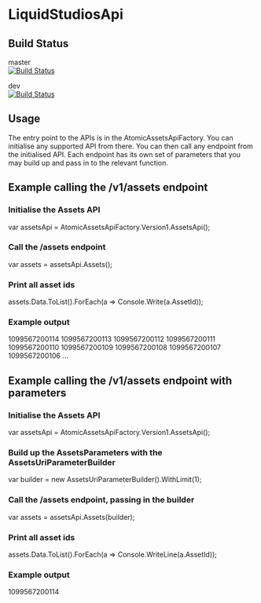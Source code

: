 ﻿# LiquidStudiosApi
 ## Build Status

master  
[![Build Status](https://connorconway.visualstudio.com/LiquidStudiosAPIs/_apis/build/status/Liquid-Studios-Api-CI?branchName=master)](https://connorconway.visualstudio.com/LiquidStudiosAPIs/_build/latest?definitionId=2&branchName=master)  

dev  
[![Build Status](https://connorconway.visualstudio.com/LiquidStudiosAPIs/_apis/build/status/Liquid-Studios-Api-CI?branchName=dev)](https://connorconway.visualstudio.com/LiquidStudiosAPIs/_build/latest?definitionId=2&branchName=dev)

## Usage
 The entry point to the APIs is in the AtomicAssetsApiFactory. You can initialise any supported API from there.
 You can then call any endpoint from the initialised API.
 Each endpoint has its own set of parameters that you may build up and pass in to the relevant function.

 ## Example calling the /v1/assets endpoint
 ### Initialise the Assets API
 var assetsApi = AtomicAssetsApiFactory.Version1.AssetsApi();
 
 ### Call the /assets endpoint
 var assets = assetsApi.Assets();
 
 ### Print all asset ids
 assets.Data.ToList().ForEach(a => Console.Write(a.AssetId));
 
 ### Example output
 1099567200114
 1099567200113
 1099567200112
 1099567200111
 1099567200110
 1099567200109
 1099567200108
 1099567200107
 1099567200106
 ...
 
 ## Example calling the /v1/assets endpoint with parameters
 ### Initialise the Assets API
 var assetsApi = AtomicAssetsApiFactory.Version1.AssetsApi();
 
 ### Build up the AssetsParameters with the AssetsUriParameterBuilder
 var builder = new AssetsUriParameterBuilder().WithLimit(1);
 
 ### Call the /assets endpoint, passing in the builder
 var assets = assetsApi.Assets(builder);
 
 ### Print all asset ids
 assets.Data.ToList().ForEach(a => Console.WriteLine(a.AssetId));
 
 ### Example output
 1099567200114
